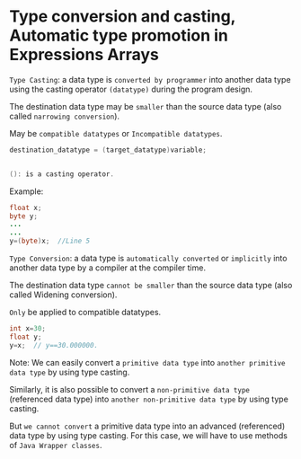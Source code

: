 # Type conversion and casting, Automatic type promotion in Expressions Arrays

`Type Casting`: a data type is `converted by programmer` into another data type using the casting operator `(datatype)`  during the program design.

The destination data type may be `smaller` than the source data type (also called `narrowing conversion`).

May be `compatible datatypes` or `Incompatible datatypes`.

```java 
destination_datatype = (target_datatype)variable;


(): is a casting operator.
```

Example: 
```java 
float x;
byte y;
...
...
y=(byte)x;  //Line 5 
```

`Type Conversion`: a data type is `automatically converted` or `implicitly` into another data type by a compiler at the compiler time.

The destination data type `cannot be smaller` than the source data type (also called Widening conversion).

`Only` be applied to compatible datatypes.

```java
int x=30;
float y;
y=x;  // y==30.000000. 
```

Note: We can easily convert a `primitive data type` into `another primitive data type` by using type casting.

Similarly, it is also possible to convert a `non-primitive data type` (referenced data type) into `another non-primitive data type` by using type casting.

But `we cannot convert` a primitive data type into an advanced (referenced) data type by using type casting. For this case, we will have to use methods of `Java Wrapper classes`.

